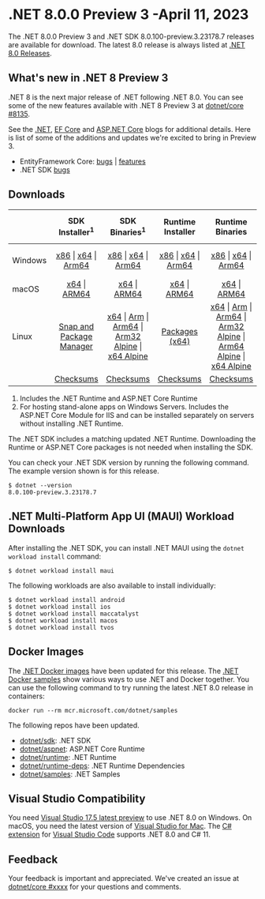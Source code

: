 # .NET 8.0.0 Preview 3 -April 11, 2023

The .NET 8.0.0 Preview 3 and .NET SDK 8.0.100-preview.3.23178.7 releases are available for download. The latest 8.0 release is always listed at [.NET 8.0 Releases](../README.md).

## What's new in .NET 8 Preview 3

.NET 8 is the next major release of .NET following .NET 8.0. You can see some of the new features available with .NET 8 Preview 3 at [dotnet/core #8135](https://github.com/dotnet/core/issues/8135).

See the [.NET][dotnet-blog], [EF Core][ef-blog] and [ASP.NET Core][aspnet-blog] blogs for additional details.
Here is list of some of the additions and updates we're excited to bring in Preview 3.

* EntityFramework Core: [bugs][ef_bugs] | [features][ef_features]
* .NET SDK [bugs][sdk_bugs]

## Downloads

|           | SDK Installer<sup>1</sup>                        | SDK Binaries<sup>1</sup>                 | Runtime Installer                                        | Runtime Binaries                                 | ASP.NET Core Runtime           |Windows Desktop Runtime          |
| --------- | :------------------------------------------:     | :----------------------:                 | :---------------------------:                            | :-------------------------:                      | :-----------------:            | :-----------------:            |
| Windows   | [x86][dotnet-sdk-win-x86.exe] \| [x64][dotnet-sdk-win-x64.exe] \| [Arm64][dotnet-sdk-win-arm64.exe] | [x86][dotnet-sdk-win-x86.zip] \| [x64][dotnet-sdk-win-x64.zip] \|  [Arm64][dotnet-sdk-win-arm64.zip] | [x86][dotnet-runtime-win-x86.exe] \| [x64][dotnet-runtime-win-x64.exe] \| [Arm64][dotnet-runtime-win-arm64.exe] | [x86][dotnet-runtime-win-x86.zip] \| [x64][dotnet-runtime-win-x64.zip] \| [Arm64][dotnet-runtime-win-arm64.zip] | [x86][aspnetcore-runtime-win-x86.exe] \| [x64][aspnetcore-runtime-win-x64.exe] \|<br/> [Hosting Bundle][dotnet-hosting-win.exe]<sup>2</sup> | [x86][windowsdesktop-runtime-win-x86.exe] \| [x64][windowsdesktop-runtime-win-x64.exe] \| [Arm64][windowsdesktop-runtime-win-arm64.exe] |
| macOS     | [x64][dotnet-sdk-osx-x64.pkg] \| [ARM64][dotnet-sdk-osx-arm64.pkg] | [x64][dotnet-sdk-osx-x64.tar.gz] \| [ARM64][dotnet-sdk-osx-arm64.tar.gz]  | [x64][dotnet-runtime-osx-x64.pkg] \| [ARM64][dotnet-runtime-osx-arm64.pkg] | [x64][dotnet-runtime-osx-x64.tar.gz] \| [ARM64][dotnet-runtime-osx-arm64.tar.gz]| [x64][aspnetcore-runtime-osx-x64.tar.gz] \| [ARM64][aspnetcore-runtime-osx-arm64.tar.gz] | - |<sup>1</sup>
| Linux     |  [Snap and Package Manager](../install-linux.md)  | [x64][dotnet-sdk-linux-x64.tar.gz] \| [Arm][dotnet-sdk-linux-arm.tar.gz]  \| [Arm64][dotnet-sdk-linux-arm64.tar.gz] \| [Arm32 Alpine][dotnet-sdk-linux-musl-arm.tar.gz]  \| [x64 Alpine][dotnet-sdk-linux-musl-x64.tar.gz] | [Packages (x64)][linux-packages] | [x64][dotnet-runtime-linux-x64.tar.gz] \| [Arm][dotnet-runtime-linux-arm.tar.gz] \| [Arm64][dotnet-runtime-linux-arm64.tar.gz] \| [Arm32 Alpine][dotnet-runtime-linux-musl-arm.tar.gz] \| [Arm64 Alpine][dotnet-runtime-linux-musl-arm64.tar.gz] \| [x64 Alpine][dotnet-runtime-linux-musl-x64.tar.gz]  | [x64][aspnetcore-runtime-linux-x64.tar.gz]<sup>1</sup>  \| [Arm][aspnetcore-runtime-linux-arm.tar.gz]<sup>1</sup> \| [Arm64][aspnetcore-runtime-linux-arm64.tar.gz]<sup>1</sup> \| [x64 Alpine][aspnetcore-runtime-linux-musl-x64.tar.gz] | - | <sup>1</sup> |
|  | [Checksums][checksums-sdk]                             | [Checksums][checksums-sdk]                                      | [Checksums][checksums-runtime]                             | [Checksums][checksums-runtime]  | [Checksums][checksums-runtime]  | [Checksums][checksums-runtime]


1. Includes the .NET Runtime and ASP.NET Core Runtime
2. For hosting stand-alone apps on Windows Servers. Includes the ASP.NET Core Module for IIS and can be installed separately on servers without installing .NET Runtime.


The .NET SDK includes a matching updated .NET Runtime. Downloading the Runtime or ASP.NET Core packages is not needed when installing the SDK.

You can check your .NET SDK version by running the following command. The example version shown is for this release.

```console
$ dotnet --version
8.0.100-preview.3.23178.7
```

## .NET Multi-Platform App UI (MAUI) Workload Downloads

 After installing the .NET SDK, you can install .NET MAUI using the `dotnet workload install` command:

 ```console
 $ dotnet workload install maui
 ```

 The following workloads are also available to install individually:

 ```console
 $ dotnet workload install android
 $ dotnet workload install ios
 $ dotnet workload install maccatalyst
 $ dotnet workload install macos
 $ dotnet workload install tvos
 ```

## Docker Images

The [.NET Docker images](https://hub.docker.com/_/microsoft-dotnet) have been updated for this release. The [.NET Docker samples](https://github.com/dotnet/dotnet-docker/blob/main/samples/README.md) show various ways to use .NET and Docker together. You can use the following command to try running the latest .NET 8.0 release in containers:

```console
docker run --rm mcr.microsoft.com/dotnet/samples
```

The following repos have been updated.

* [dotnet/sdk](https://hub.docker.com/_/microsoft-dotnet-sdk/): .NET SDK
* [dotnet/aspnet](https://hub.docker.com/_/microsoft-dotnet-aspnet/): ASP.NET Core Runtime
* [dotnet/runtime](https://hub.docker.com/_/microsoft-dotnet-runtime/): .NET Runtime
* [dotnet/runtime-deps](https://hub.docker.com/_/microsoft-dotnet-runtime-deps/): .NET Runtime Dependencies
* [dotnet/samples](https://hub.docker.com/_/microsoft-dotnet-samples/): .NET Samples

## Visual Studio Compatibility

You need [Visual Studio 17.5 latest preview](https://visualstudio.microsoft.com) to use .NET 8.0 on Windows. On macOS, you need the latest version of [Visual Studio for Mac](https://visualstudio.microsoft.com/vs/mac/). The [C# extension](https://code.visualstudio.com/docs/languages/dotnet) for [Visual Studio Code](https://code.visualstudio.com/) supports .NET 8.0 and C# 11.


## Feedback

Your feedback is important and appreciated. We've created an issue at [dotnet/core #xxxx](https://github.com/dotnet/core/issues/xxxx) for your questions and comments.

[blob-runtime]: https://dotnetcli.blob.core.windows.net/dotnet/Runtime/
[blob-sdk]: https://dotnetcli.blob.core.windows.net/dotnet/Sdk/
[release-notes]: https://github.com/dotnet/core/blob/main/release-notes/8.0/preview/8.0.0-preview.3.md

[checksums-runtime]: https://dotnetcli.blob.core.windows.net/dotnet/checksums/8.0.0-preview.3-sha.txt
[checksums-sdk]: https://dotnetcli.blob.core.windows.net/dotnet/checksums/8.0.0-preview.3-sha.txt

[linux-install]: https://learn.microsoft.com/dotnet/core/install/linux
[linux-setup]: https://github.com/dotnet/core/blob/main/Documentation/linux-setup.md

[dotnet-blog]:  https://devblogs.microsoft.com/dotnet/announcing-dotnet-8-preview-3
[aspnet-blog]: https://devblogs.microsoft.com/dotnet/asp-net-core-updates-in-dotnet-8-preview-3/
[ef-blog]: https://devblogs.microsoft.com/dotnet/announcing-ef8-preview-3/
[ef_bugs]: https://github.com/dotnet/efcore/issues?q=is%3Aissue+milestone%3A8.0.0-preview3+is%3Aclosed+label%3Atype-bug
[ef_features]: https://github.com/dotnet/efcore/issues?q=is%3Aissue+milestone%3A8.0.0-preview3+is%3Aclosed+label%3Atype-enhancement

[aspnet_bugs]: https://github.com/aspnet/AspNetCore/issues?q=is%3Aissue+milestone%3A8.0.0-preview3+label%3ADone+label%3Abug
[aspnet_features]: https://github.com/aspnet/AspNetCore/issues?q=is%3Aissue+milestone%3A8.0.0-preview3+label%3ADone+label%3Aenhancement
[runtime_bugs]: https://github.com/dotnet/runtime/issues?utf8=%E2%9C%93&q=is%3Aissue+milestone%3A8.0+label%3Abug+
[runtime_features]: https://github.com/dotnet/runtime/issues?q=is%3Aissue+milestone%3A8.0+label%3Aenhancement

[sdk_bugs]: https://github.com/dotnet/sdk/issues?q=is%3Aissue+is%3Aclosed+milestone%3A8.0.1xx
[linux-packages]: ../install-linux.md


[//]: # ( Runtime 8.0.0-preview.3.23174.8)
[dotnet-runtime-linux-arm.tar.gz]: https://download.visualstudio.microsoft.com/download/pr/b7a9eac3-04d0-45d0-9e43-c740b9d83778/89811db94da722afde21c43cd49cabfb/dotnet-runtime-8.0.0-preview.3.23174.8-linux-arm.tar.gz
[dotnet-runtime-linux-arm64.tar.gz]: https://download.visualstudio.microsoft.com/download/pr/7b272393-da0b-4386-ac78-416ee38195fe/4f0d5a3d43cd7b32ae6051b191edd5e8/dotnet-runtime-8.0.0-preview.3.23174.8-linux-arm64.tar.gz
[dotnet-runtime-linux-musl-arm.tar.gz]: https://download.visualstudio.microsoft.com/download/pr/fe8fefe1-174c-4a5d-9dfc-354904ba6585/2c299f7568477ec59e2664b2a1111e94/dotnet-runtime-8.0.0-preview.3.23174.8-linux-musl-arm.tar.gz
[dotnet-runtime-linux-musl-arm64.tar.gz]: https://download.visualstudio.microsoft.com/download/pr/d4217422-1fb5-47c3-89cb-dd7a99efde29/9ff5d5af3b76d45be5624a5d76e16c1a/dotnet-runtime-8.0.0-preview.3.23174.8-linux-musl-arm64.tar.gz
[dotnet-runtime-linux-musl-x64.tar.gz]: https://download.visualstudio.microsoft.com/download/pr/f94d4673-19cc-4c77-b094-34fa8daeb3e7/c19706ae3c9ce5034a504a021104b77f/dotnet-runtime-8.0.0-preview.3.23174.8-linux-musl-x64.tar.gz
[dotnet-runtime-linux-x64.tar.gz]: https://download.visualstudio.microsoft.com/download/pr/6c4d4118-bc92-4601-b42b-2b6e91fc28f6/7b3a642aab860b394982d48bf5681243/dotnet-runtime-8.0.0-preview.3.23174.8-linux-x64.tar.gz
[dotnet-runtime-osx-arm64.pkg]: https://download.visualstudio.microsoft.com/download/pr/4d50ef46-86ee-4be2-bcf4-1d27ab4f2a21/29a3ab71de1327a7976e475290e11ca7/dotnet-runtime-8.0.0-preview.3.23174.8-osx-arm64.pkg
[dotnet-runtime-osx-arm64.tar.gz]: https://download.visualstudio.microsoft.com/download/pr/e29d7a01-41b9-4cdb-9c87-640871cd7b31/cfc38e882c713763339265cdfd1e4fac/dotnet-runtime-8.0.0-preview.3.23174.8-osx-arm64.tar.gz
[dotnet-runtime-osx-x64.pkg]: https://download.visualstudio.microsoft.com/download/pr/018cf078-39d9-450f-a8fe-d8d84418e220/0b2e9114fa3cb3201f5a8ec39f7c2b2c/dotnet-runtime-8.0.0-preview.3.23174.8-osx-x64.pkg
[dotnet-runtime-osx-x64.tar.gz]: https://download.visualstudio.microsoft.com/download/pr/962423a9-e286-4a7e-b3a8-4fdcde16d9e2/0b11e7166df8ed292c44d4a7594e482a/dotnet-runtime-8.0.0-preview.3.23174.8-osx-x64.tar.gz
[dotnet-runtime-win-arm64.exe]: https://download.visualstudio.microsoft.com/download/pr/f5c46df2-dbb8-4500-ae40-8bf1c8a00f7f/bc4f1a30e47178b937d4b9a73cec3bbe/dotnet-runtime-8.0.0-preview.3.23174.8-win-arm64.exe
[dotnet-runtime-win-arm64.zip]: https://download.visualstudio.microsoft.com/download/pr/f7f19db6-47af-48ad-b5a0-87ee3af22672/223ee8d203a1320b36b93d0848619842/dotnet-runtime-8.0.0-preview.3.23174.8-win-arm64.zip
[dotnet-runtime-win-x64.exe]: https://download.visualstudio.microsoft.com/download/pr/bb312c63-6d61-4c40-aeb0-063e835ae2c6/1cb498d0e1dee9f70f8907dd99d919bc/dotnet-runtime-8.0.0-preview.3.23174.8-win-x64.exe
[dotnet-runtime-win-x64.zip]: https://download.visualstudio.microsoft.com/download/pr/800e44e9-ade5-45be-a729-d2ddb1177cff/9fe0d28f5a8a0d59726b16e7a6f8ce04/dotnet-runtime-8.0.0-preview.3.23174.8-win-x64.zip
[dotnet-runtime-win-x86.exe]: https://download.visualstudio.microsoft.com/download/pr/6a368cbe-6674-4713-86b8-8b7f93e9474d/7b347d2cdb51946654bf4410462d1630/dotnet-runtime-8.0.0-preview.3.23174.8-win-x86.exe
[dotnet-runtime-win-x86.zip]: https://download.visualstudio.microsoft.com/download/pr/674ea378-c815-4ed1-90db-b927ac89cc61/72624a1ece328b3c48f27d2f61e1fdde/dotnet-runtime-8.0.0-preview.3.23174.8-win-x86.zip

[//]: # ( WindowsDesktop 8.0.0-preview.3.23178.1)
[windowsdesktop-runtime-win-arm64.exe]: https://download.visualstudio.microsoft.com/download/pr/722a6ab7-8665-4bc2-9b54-d78d944a060a/6054922293fcd36ade2db9aa024df4a3/windowsdesktop-runtime-8.0.0-preview.3.23178.1-win-arm64.exe
[windowsdesktop-runtime-win-arm64.zip]: https://download.visualstudio.microsoft.com/download/pr/f7079b52-a813-4022-9c50-b0823c181657/ec5fbab2004c7a530bcd869c1a6c1edd/windowsdesktop-runtime-8.0.0-preview.3.23178.1-win-arm64.zip
[windowsdesktop-runtime-win-x64.exe]: https://download.visualstudio.microsoft.com/download/pr/032fc8f7-fe07-4f28-b6a6-58001c9b2c2f/b2726891cad9c9056bc8524868fc88db/windowsdesktop-runtime-8.0.0-preview.3.23178.1-win-x64.exe
[windowsdesktop-runtime-win-x64.zip]: https://download.visualstudio.microsoft.com/download/pr/cb3356c8-918c-4140-af97-2466a7ad745a/8587adcc9b3a994ef0c0fd43c1ce6be8/windowsdesktop-runtime-8.0.0-preview.3.23178.1-win-x64.zip
[windowsdesktop-runtime-win-x86.exe]: https://download.visualstudio.microsoft.com/download/pr/cbf082c3-7e15-473d-9aa4-6a6095b8a619/2597c95c8abb1c87dcfa3a2e18316e92/windowsdesktop-runtime-8.0.0-preview.3.23178.1-win-x86.exe
[windowsdesktop-runtime-win-x86.zip]: https://download.visualstudio.microsoft.com/download/pr/13786127-2141-4641-a026-984e8c18076b/9fda1d2742cc7582fb442bce644ae251/windowsdesktop-runtime-8.0.0-preview.3.23178.1-win-x86.zip

[//]: # ( ASP 8.0.0-preview.3.23177.8)
[aspnetcore-runtime-linux-arm.tar.gz]: https://download.visualstudio.microsoft.com/download/pr/ddeafd2f-5565-4837-898e-4f17530a9eb4/90542cd3802e70bbacde439870cd0743/aspnetcore-runtime-8.0.0-preview.3.23177.8-linux-arm.tar.gz
[aspnetcore-runtime-linux-arm64.tar.gz]: https://download.visualstudio.microsoft.com/download/pr/0d98023b-349e-4893-b717-176eab3ca4fe/ab919484bd5a5a981057f60828c8d8d8/aspnetcore-runtime-8.0.0-preview.3.23177.8-linux-arm64.tar.gz
[aspnetcore-runtime-linux-musl-arm.tar.gz]: https://download.visualstudio.microsoft.com/download/pr/133c590e-b4e7-4b4e-a78b-36b7d8759af6/8eba70a0c3b5c1b31d7de85e1415c2de/aspnetcore-runtime-8.0.0-preview.3.23177.8-linux-musl-arm.tar.gz
[aspnetcore-runtime-linux-musl-arm64.tar.gz]: https://download.visualstudio.microsoft.com/download/pr/77a941bf-9c25-49f3-a105-74fe0d896d91/63b3ed1a09636480cfb7357737949b34/aspnetcore-runtime-8.0.0-preview.3.23177.8-linux-musl-arm64.tar.gz
[aspnetcore-runtime-linux-musl-x64.tar.gz]: https://download.visualstudio.microsoft.com/download/pr/5c650eba-d339-4862-8e02-13932539b937/6dd28799edf930dc4233ad30366eabe9/aspnetcore-runtime-8.0.0-preview.3.23177.8-linux-musl-x64.tar.gz
[aspnetcore-runtime-linux-x64.tar.gz]: https://download.visualstudio.microsoft.com/download/pr/e47f5b95-4eb2-451d-8ec5-2e37b928d91f/e386c9fb8185cd35674fe2a44dedb318/aspnetcore-runtime-8.0.0-preview.3.23177.8-linux-x64.tar.gz
[aspnetcore-runtime-osx-arm64.tar.gz]: https://download.visualstudio.microsoft.com/download/pr/0e9f855d-b7eb-4641-b859-218d7d61e169/c7ecfeb28526a57668f53d7da4fa0c90/aspnetcore-runtime-8.0.0-preview.3.23177.8-osx-arm64.tar.gz
[aspnetcore-runtime-osx-x64.tar.gz]: https://download.visualstudio.microsoft.com/download/pr/18fcf656-e2e0-4fb0-8141-ffeaf76b2785/cd4ff90bbf9b25d10cdc9fb8aacf94be/aspnetcore-runtime-8.0.0-preview.3.23177.8-osx-x64.tar.gz
[aspnetcore-runtime-win-arm64.zip]: https://download.visualstudio.microsoft.com/download/pr/2b13764e-d1a8-4a24-86d9-9182fc6a12d1/74e951e0a794456ce43201b70dfa100d/aspnetcore-runtime-8.0.0-preview.3.23177.8-win-arm64.zip
[aspnetcore-runtime-win-x64.exe]: https://download.visualstudio.microsoft.com/download/pr/3a84bf7c-f603-4e17-a46a-9630a75291a9/a9b1e5be029575155b3ad55d4c2bedda/aspnetcore-runtime-8.0.0-preview.3.23177.8-win-x64.exe
[aspnetcore-runtime-win-x64.zip]: https://download.visualstudio.microsoft.com/download/pr/2b0a5809-166b-43b0-b076-ee2f624982ca/696f325b0b4f05a9d97abc9bd330fddc/aspnetcore-runtime-8.0.0-preview.3.23177.8-win-x64.zip
[aspnetcore-runtime-win-x86.exe]: https://download.visualstudio.microsoft.com/download/pr/ccbffcd2-25cb-47db-bf84-259771035cf4/96f4d3e59807443400e387e4535c9fa5/aspnetcore-runtime-8.0.0-preview.3.23177.8-win-x86.exe
[aspnetcore-runtime-win-x86.zip]: https://download.visualstudio.microsoft.com/download/pr/6bf9bbc5-b1d4-4c4c-a69c-e1a3de12a307/e0da0e72a072ad34e4b829cd48387975/aspnetcore-runtime-8.0.0-preview.3.23177.8-win-x86.zip
[dotnet-hosting-win.exe]: https://download.visualstudio.microsoft.com/download/pr/918bc3d0-2005-4cc9-91dd-87224f7ed0b8/51656a86318ef5f4c6e9ec4b1bf13101/dotnet-hosting-8.0.0-preview.3.23177.8-win.exe

[//]: # ( SDK 8.0.100-preview.3.23178.7)
[dotnet-sdk-linux-arm.tar.gz]: https://download.visualstudio.microsoft.com/download/pr/c17b7dd9-41be-4ac1-9eae-a9707049c2ad/9dda015bc0f85cf8ff8bd0858936816c/dotnet-sdk-8.0.100-preview.3.23178.7-linux-arm.tar.gz
[dotnet-sdk-linux-arm64.tar.gz]: https://download.visualstudio.microsoft.com/download/pr/3b23cbd9-f068-408f-8c3c-551a5432ff08/876e15ab4041bde421e96d21e259b3b9/dotnet-sdk-8.0.100-preview.3.23178.7-linux-arm64.tar.gz
[dotnet-sdk-linux-musl-arm.tar.gz]: https://download.visualstudio.microsoft.com/download/pr/78acbfcc-88a2-477a-a65f-3bcf64b33a4c/43db7ffc9dfcd60c37390fc3f8a89357/dotnet-sdk-8.0.100-preview.3.23178.7-linux-musl-arm.tar.gz
[dotnet-sdk-linux-musl-arm64.tar.gz]: https://download.visualstudio.microsoft.com/download/pr/87c2871f-eca3-4ae0-b0cb-06903edfd8c9/b2e6fb1b8e668ebd79307ae3d40b172e/dotnet-sdk-8.0.100-preview.3.23178.7-linux-musl-arm64.tar.gz
[dotnet-sdk-linux-musl-x64.tar.gz]: https://download.visualstudio.microsoft.com/download/pr/2163a1fe-2549-4f2b-8a60-38be443b2861/7dddadb7edce37cf19304c054bd51691/dotnet-sdk-8.0.100-preview.3.23178.7-linux-musl-x64.tar.gz
[dotnet-sdk-linux-x64.tar.gz]: https://download.visualstudio.microsoft.com/download/pr/103d5e2c-d5c4-4101-bb6e-b82bc73a7d93/284a5cdccbc995f39806a3ba2dc17b93/dotnet-sdk-8.0.100-preview.3.23178.7-linux-x64.tar.gz
[dotnet-sdk-osx-arm64.pkg]: https://download.visualstudio.microsoft.com/download/pr/3fa4c32e-6c76-4055-b6ea-e9dee2785da9/117d47e8b1cbbaa762390b30329e935f/dotnet-sdk-8.0.100-preview.3.23178.7-osx-arm64.pkg
[dotnet-sdk-osx-arm64.tar.gz]: https://download.visualstudio.microsoft.com/download/pr/7fc953e8-4e3f-422b-ae45-719b38eb798e/6559f9ed96b446bbaf2e2fd2af694dd0/dotnet-sdk-8.0.100-preview.3.23178.7-osx-arm64.tar.gz
[dotnet-sdk-osx-x64.pkg]: https://download.visualstudio.microsoft.com/download/pr/199b3c2b-0840-4c91-ab2e-5d5a740d1f07/f8669fcc04fc2a171121cfc7764f299c/dotnet-sdk-8.0.100-preview.3.23178.7-osx-x64.pkg
[dotnet-sdk-osx-x64.tar.gz]: https://download.visualstudio.microsoft.com/download/pr/1d4d98db-3a0a-4b77-bd3f-5ead1fc106a9/1a3410ec0ce6b08a02947a5541a3b5a7/dotnet-sdk-8.0.100-preview.3.23178.7-osx-x64.tar.gz
[dotnet-sdk-win-arm64.exe]: https://download.visualstudio.microsoft.com/download/pr/b33440b5-12ff-4912-8bd6-b46620d62df5/6867dd023dc0ebe9b6f20d6106bbb0ad/dotnet-sdk-8.0.100-preview.3.23178.7-win-arm64.exe
[dotnet-sdk-win-arm64.zip]: https://download.visualstudio.microsoft.com/download/pr/6415f213-08c9-42e1-85da-d79ed3a3b05a/fd4ba6e48060f8a46eea63ca0076902b/dotnet-sdk-8.0.100-preview.3.23178.7-win-arm64.zip
[dotnet-sdk-win-x64.exe]: https://download.visualstudio.microsoft.com/download/pr/d4e1c5a0-a275-472f-b3eb-e61e1637cb1d/4a1b6861032e3927adca5538ad01e370/dotnet-sdk-8.0.100-preview.3.23178.7-win-x64.exe
[dotnet-sdk-win-x64.zip]: https://download.visualstudio.microsoft.com/download/pr/ab32ea63-4d92-4624-a31d-a97641452ea3/794390d056a1ca8dd083b78586a6ae66/dotnet-sdk-8.0.100-preview.3.23178.7-win-x64.zip
[dotnet-sdk-win-x86.exe]: https://download.visualstudio.microsoft.com/download/pr/5cf70eda-2b26-4de7-ab92-16ee4b6607ba/6a00e555caa4ca3582604f44c5c78b16/dotnet-sdk-8.0.100-preview.3.23178.7-win-x86.exe
[dotnet-sdk-win-x86.zip]: https://download.visualstudio.microsoft.com/download/pr/a756c7df-d9b6-43e5-ad03-b34c2ebd5b50/0e974374688670669eab181550ebfc04/dotnet-sdk-8.0.100-preview.3.23178.7-win-x86.zip
